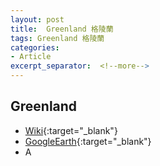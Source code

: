```yaml
---
layout: post
title:  Greenland 格陵蘭
tags: Greenland 格陵蘭 
categories:
- Article
excerpt_separator:  <!--more-->
---
```

## Greenland 
- [Wiki](https://zh.wikipedia.org/w/index.php?search=Greenland "Wiki"){:target="_blank"} 
- [GoogleEarth](https://earth.google.com/web/search/Greenland "GoogleEarth"){:target="_blank"} 
- A 

